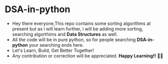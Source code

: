 # DSA-in-python
* Hey there everyone,This repo contains some sorting algorithms at present but as i will learn further, i will be adding more sorting, searching algorthims and **Data Structures** as well.
* All the code will be in pure python, so for people searching **DSA-in-python** your searching ends here.
* Let's Learn, Build, Get Better Together!
* Any contribution or correction will be appreciated. **Happy Learning!!** 🚀🚀
